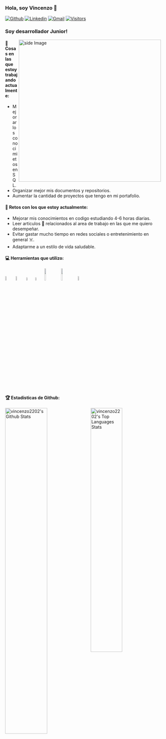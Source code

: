 ### Hola, soy Vincenzo 👋

[![Github](https://img.shields.io/github/followers/vincenzo2202?label=Github&style=social)](https://github.com/vincenzo2202)
[![Linkedin](https://img.shields.io/badge/-LinkedIn-blue?style=flat&logo=Linkedin&logoColor=white)](https://www.linkedin.com/in/vincenzo-donnarumma-108755174/)
[![Gmail](https://img.shields.io/badge/-Gmail-c14438?style=flat&logo=Gmail&logoColor=white)](mailto:vincenzodonnarumma22@gmail.com)
[![Visitors](https://visitor-badge.laobi.icu/badge?page_id=vincenzo2202.vincenzo2202)](https://github.com/vincenzo2202)

### Soy desarrollador Junior!

<!-- gif Image -->
<img src="https://raw.githubusercontent.com/JoykishanSharma/JoykishanSharma/master/life_balance.gif" alt="side Image" align="right" width="460" height="auto" />

#### 💼  Cosas en las que estoy trabajando actualmente: 
* Mejorar los conocimietos en SQL.
* Organizar mejor mis documentos y repositorios.
* Aumentar la cantidad de proyectos que tengo en mi portafolio.
#### 🌱 Retos con los que estoy actualmente:
* Mejorar mis conocimientos en codigo estudiando 4-6 horas diarias. 
* Leer articulos 📰 relacionados al area de trabajo en las que me quiero desempeñar.  
* Evitar gastar mucho tiempo en redes sociales o entretenimiento en general ☠️.
* Adaptarme a un estilo de vida saludable.

#### 💻 Herramientas que utilizo: 
<p>  
  <code><img width="6%" src="https://www.vectorlogo.zone/logos/w3_css/w3_css-official.svg"></code>
   <code><img width="6%" src="https://upload.wikimedia.org/wikipedia/commons/6/61/HTML5_logo_and_wordmark.svg"></code>
  <code><img width="5%" src="https://upload.vectorlogo.zone/logos/javascript/images/239ec8a4-163e-4792-83b6-3f6d96911757.svg"></code>
  <code><img width="5%" src="https://upload.wikimedia.org/wikipedia/commons/thumb/4/4c/Typescript_logo_2020.svg/512px-Typescript_logo_2020.svg.png"></code>
  <code><img width="10%" src="https://www.vectorlogo.zone/logos/mysql/mysql-ar21.svg"></code>
  <code><img width="10%" src="https://www.vectorlogo.zone/logos/git-scm/git-scm-ar21.svg"></code>
    <code><img width="6%" src="https://www.svgrepo.com/show/35001/github.svg"></code> 

#### 🏆 Estadísticas de Github:
<p>
  <img alt="vincenzo2202's Github Stats" src="https://github-readme-stats.vercel.app/api?username=vincenzo2202&show_icons=true&hide_border=true&theme=nord" width="52%"/>
<img align="right" alt="vincenzo2202's Top Languages Stats" src="https://github-readme-stats.vercel.app/api/top-langs/?username=vincenzo2202&hide_border=true&layout=compact&theme=nord" width="45%"/>
</p>

 
